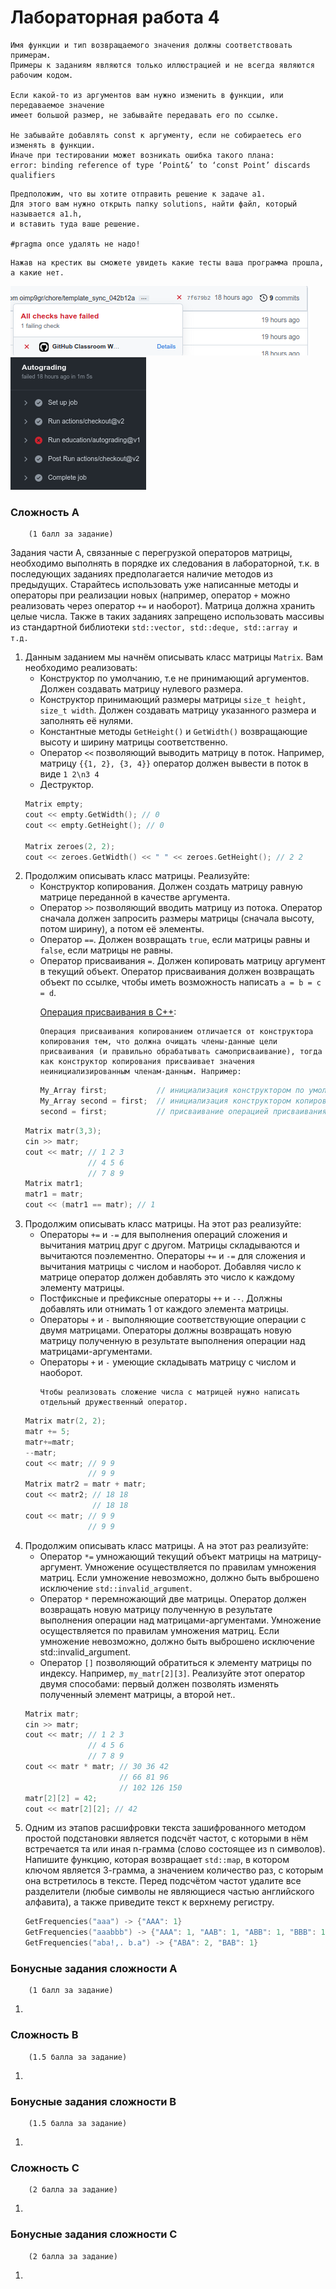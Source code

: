 # Лабораторная работа 4

    Имя функции и тип возвращаемого значения должны соответствовать примерам.
    Примеры к заданиям являются только иллюстрацией и не всегда являются рабочим кодом.

    Если какой-то из аргументов вам нужно изменить в функции, или передаваемое значение
    имеет большой размер, не забывайте передавать его по ссылке. 

    Не забывайте добавлять const к аргументу, если не собираетесь его изменять в функции.
    Иначе при тестировании может возникать ошибка такого плана:
    error: binding reference of type ‘Point&’ to ‘const Point’ discards qualifiers

```
Предположим, что вы хотите отправить решение к задаче а1.
Для этого вам нужно открыть папку solutions, найти файл, который называется a1.h,
и вставить туда ваше решение.
 
#pragma once удалять не надо!
```
```
Нажав на крестик вы сможете увидеть какие тесты ваша программа прошла, а какие нет.
```
![img_2.png](images/img_2.png)![img.png](images/img.png)

### Сложность A
        (1 балл за задание)
Задания части А, связанные с перегрузкой операторов матрицы, необходимо выполнять в порядке их следования в лабораторной, т.к. 
в последующих заданиях предполагается наличие методов из предыдущих.
Старайтесь использовать уже написанные методы и операторы при реализации новых 
(например, оператор <code>+</code> можно реализовать через оператор <code>+=</code> и наоборот).
Матрица должна хранить целые числа.
Также в таких заданиях запрещено использовать массивы из стандартной библиотеки <code>std::vector, std::deque, std::array и т.д.</code>
<ol>

<li>
Данным заданием мы начнём описывать класс матрицы <code>Matrix</code>. 
Вам необходимо реализовать:
<ul>
<li>Конструктор по умолчанию, т.е не принимающий аргументов. Должен создавать матрицу нулевого размера. </li>
<li>Конструктор принимающий размеры матрицы <code>size_t height, size_t width</code>. Должен создавать матрицу указанного размера
и заполнять её нулями. </li>
<li>Константные методы <code>GetHeight()</code> и <code>GetWidth()</code> возвращающие высоту и ширину матрицы соответственно.</li>
<li>Оператор <code><<</code> позволяющий выводить матрицу в поток.
Например, матрицу <code>{{1, 2}, {3, 4}}</code> оператор должен вывести в поток в виде <code>1 2\n3 4</code></li>

<li>Деструктор.</li>
</ul>

```c++
Matrix empty;
cout << empty.GetWidth(); // 0
cout << empty.GetHeight(); // 0

Matrix zeroes(2, 2);
cout << zeroes.GetWidth() << " " << zeroes.GetHeight(); // 2 2
```

</li>

<li>
Продолжим описывать класс матрицы. Реализуйте:
<ul>
<li>Конструктор копирования. Должен создать матрицу равную матрице переданной в качестве аргумента.</li>
<li>Оператор <code>>></code> позволяющий вводить матрицу из потока. Оператор сначала должен запросить 
размеры матрицы (сначала высоту, потом ширину), а потом её элементы.</li>
<li>Оператор <code>==</code>. Должен возвращать <code>true</code>, если матрицы равны и <code>false</code>, если матрицы не равны.</li>
<li>Оператор присваивания <code>=</code>.
Должен копировать матрицу аргумент в текущий объект. Оператор присваивания должен
возвращать объект по ссылке, чтобы иметь возможность написать <code>a = b = c = d</code>.

<a href="https://ru.wikipedia.org/wiki/%D0%9E%D0%BF%D0%B5%D1%80%D0%B0%D1%86%D0%B8%D1%8F_%D0%BF%D1%80%D0%B8%D1%81%D0%B2%D0%B0%D0%B8%D0%B2%D0%B0%D0%BD%D0%B8%D1%8F_%D0%B2_%D0%A1%2B%2B">Операция присваивания в С++</a>:

    Операция присваивания копированием отличается от конструктора копирования тем, что должна очищать члены-данные цели
    присваивания (и правильно обрабатывать самоприсваивание), тогда как конструктор копирования присваивает значения 
    неинициализированным членам-данным. Например:

```c++
My_Array first;           // инициализация конструктором по умолчанию
My_Array second = first;  // инициализация конструктором копирования
second = first;           // присваивание операцией присваивания копированием
```
</li>
</ul>

```c++
Matrix matr(3,3);
cin >> matr;
cout << matr; // 1 2 3
              // 4 5 6
              // 7 8 9
Matrix matr1;
matr1 = matr;
cout << (matr1 == matr); // 1
```
</li>


<li>
Продолжим описывать класс матрицы. На этот раз реализуйте:

<ul>
<li>
Операторы <code>+=</code> и <code>-=</code> для выполнения операций сложения и вычитания матриц друг с другом. 
Матрицы складываются и вычитаются поэлементно. Операторы <code>+=</code> и <code>-=</code> для сложения и вычитания матрицы с числом и наоборот. 
Добавляя число к матрице оператор должен добавлять это число к каждому элементу матрицы.
</li>
<li>
Постфиксные и префиксные операторы <code>++</code> и <code>--</code>. Должны добавлять или отнимать 1 от каждого элемента матрицы. 
</li>
<li>Операторы <code>+</code> и <code>-</code> выполняющие соответствующие операции с двумя матрицами. 
Операторы должны возвращать новую матрицу полученную в результате выполнения операции над матрицами-аргументами.</li>
<li>Операторы <code>+</code> и <code>-</code> умеющие складывать матрицу с числом и наоборот.</li>
        
    Чтобы реализовать сложение числа с матрицей нужно написать отдельный дружественный оператор.
</ul>

```c++
Matrix matr(2, 2);
matr += 5;
matr+=matr;
--matr;
cout << matr; // 9 9
              // 9 9
Matrix matr2 = matr + matr;
cout << matr2; // 18 18
               // 18 18
cout << matr; // 9 9
              // 9 9
```

</li>

<li>
Продолжим описывать класс матрицы. А на этот раз реализуйте:
<ul>
<li>Оператор <code>*=</code> умножающий текущий объект матрицы на матрицу-аргумент. Умножение осуществляется по 
правилам умножения матриц. Если умножение невозможно, должно быть выброшено исключение 
<code>std::invalid_argument</code>.</li>
<li>Оператор <code>*</code> перемножающий две матрицы. 
Оператор должен возвращать новую матрицу полученную в результате выполнения операции над матрицами-аргументами. Умножение осуществляется по 
правилам умножения матриц. Если умножение невозможно, должно быть выброшено исключение 
std::invalid_argument.</li>
<li>Оператор <code>[]</code> позволяющий обратиться к элементу матрицы по индексу. Например, <code>my_matr[2][3]</code>. 
Реализуйте этот оператор двумя способами: первый должен позволять изменять полученный элемент матрицы, а второй нет.</code>.
</li>
</ul>

```c++
Matrix matr;
cin >> matr;
cout << matr; // 1 2 3
              // 4 5 6
              // 7 8 9
cout << matr * matr; // 30 36 42
                     // 66 81 96
                     // 102 126 150
matr[2][2] = 42;
cout << matr[2][2]; // 42
```

</li>

<li>
Одним из этапов расшифровки текста зашифрованного методом простой подстановки является подсчёт частот, 
с которыми в нём встречается та или иная n-грамма (слово состоящее из n символов). 
Напишите функцию, которая возвращает <code>std::map</code>, в котором ключом является 3-грамма, а значением количество раз, с которым
она встретилось в тексте. Перед подсчётом частот удалите все разделители (любые символы не являющиеся частью английского алфавита), 
а также приведите текст к верхнему регистру.

```c++
GetFrequencies("aaa") -> {"AAA": 1}
GetFrequencies("aaabbb") -> {"AAA": 1, "AAB": 1, "ABB": 1, "BBB": 1}
GetFrequencies("aba!,. b.a") -> {"ABA": 2, "BAB": 1}
```

</li>


</ol>


### Бонусные задания сложности A
        (1 балл за задание)

<ol>

<li>
</li>

</ol>


### Сложность B
        (1.5 балла за задание)
<ol>

<li>
</li>

</ol>


### Бонусные задания сложности B
        (1.5 балла за задание)

<ol>

<li>
</li>

</ol>

### Сложность C
        (2 балла за задание)

<ol>
<li>
</li>
</ol>

### Бонусные задания сложности C
        (2 балла за задание)

<ol>
<li>
</li>
</ol>
